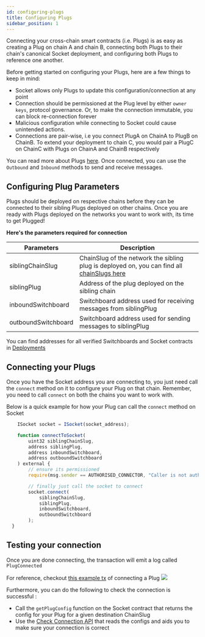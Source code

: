 ```yaml
---
id: configuring-plugs
title: Configuring Plugs
sidebar_position: 1
---
```

Connecting your cross-chain smart contracts (i.e. Plugs) is as easy as creating a Plug on chain A and chain B, connecting both Plugs to their chain's canonical Socket deployment, and configuring both Plugs to reference one another. 

Before getting started on configuring your Plugs, here are a few things to keep in mind: 
- Socket allows only Plugs to update this configuration/connection at any point
- Connection should be permissioned at the Plug level by either `owner keys`, protocol governance. Or, to make the connection immutable, you can block re-connection forever
- Malicious configuration while connecting to Socket could cause unintended actions.
- Connections are pair-wise, i.e you connect PlugA on ChainA to PlugB on ChainB. To extend your deployment to chain C, you would pair a PlugC on ChainC with Plugs on ChainA and ChainB respectively

You can read more about Plugs [here](../../Learn/Components/Plugs.md). Once connected, you can use the `Outbound` and `Inbound` methods to send and receive messages.

## Configuring Plug Parameters

Plugs should be deployed on respective chains before they can be connected to their sibling Plugs deployed on other chains. Once you are ready with Plugs deployed on the networks you want to work with, its time to get Plugged!

**Here's the parameters required for connection**

| Parameters | Description |
| --- | --- |
| siblingChainSlug | ChainSlug of the network the sibling plug is deployed on, you can find all [chainSlugs here](../../dev-resources/Deployments.mdx) |
| siblingPlug | Address of the plug deployed on the sibling chain |
| inboundSwitchboard | Switchboard address used for receiving messages from siblingPlug |
| outboundSwitchboard | Switchboard address used for sending messages to siblingPlug |

You can find addresses for all verified Switchboards and Socket contracts in [Deployments](../../dev-resources/Deployments.mdx)

## Connecting your Plugs

Once you have the Socket address you are connecting to, you just need call the `connect` method on it to configure your Plug on that chain. Remember, you need to call `connect` on both the chains you want to work with.

Below is a quick example for how your Plug can call the `connect` method on Socket

```javascript
    ISocket socket = ISocket(socket_address);

    function connectToSocket(
        uint32 siblingChainSlug,
        address siblingPlug,
        address inboundSwitchboard,
        address outboundSwitchboard
    ) external {
        // ensure its permissioned
        require(msg.sender == AUTHORISED_CONNECTOR, "Caller is not authorised to make make connections");

        // finally just call the socket to connect 
        socket.connect(
            siblingChainSlug,
            siblingPlug,
            inboundSwitchboard,
            outboundSwitchboard
        );
  }
```

## Testing your connection
Once you are done connecting, the transaction will emit a log called `PlugConnected`

For reference, checkout [this example tx](https://goerli.etherscan.io/tx/0x37040ec23ae744c8e4ea2961ceae8a4f32abaf04cc112c017089e95ceefb1653#eventlog) of connecting a Plug
<img src="/img/plug-connected.png" />

Furthermore, you can do the following to check the connection is successful :
- Call the `getPlugConfig` function on the Socket contract that returns the config for your Plug for a given destination ChainSlug
- Use the [Check Connection API](../../dev-resources/APIReference/CheckConnection.md) that reads the configs and aids you to make sure your connection is correct

<!-- // TODO: ADD GIF; ITs time to send it -->